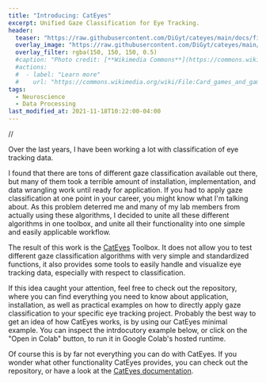 ```yaml
---
title: "Introducing: CatEyes"
excerpt: Unified Gaze Classification for Eye Tracking.
header:
  teaser: "https://raw.githubusercontent.com/DiGyt/cateyes/main/docs/files/imgs/cateye_header.png"
  overlay_image: "https://raw.githubusercontent.com/DiGyt/cateyes/main/docs/files/imgs/cateye_header.png"
  overlay_filter: rgba(150, 150, 150, 0.5)
  #caption: "Photo credit: [**Wikimedia Commons**](https://commons.wikimedia.org/wiki/)"
  #actions:
  #  - label: "Learn more"
  #    url: "https://commons.wikimedia.org/wiki/File:Card_games_and_game_tokens_01.jpg"
tags:
  - Neuroscience
  - Data Processing
last_modified_at: 2021-11-18T10:22:00-04:00
---
```


//<style>
//iframe{height:2700px !important;}
//</style>

Over the last years, I have been working a lot with classification of eye tracking data.

I found that there are tons of different gaze classification available out there, but many of them took a terrible amount of installation, implementation, and data wrangling work until ready for application. If you had to apply gaze classification at one point in your career, you might know what I'm talking about. As this problem deterred me and many of my lab members from actually using these algorithms, I decided to unite all these different algorithms in one toolbox, and unite all their functionality into one simple and easily applicable workflow.

The result of this work is the [CatEyes](https://github.com/DiGyt/cateyes) Toolbox. It does not allow you to test different gaze classification algorithms with very simple and standardized functions, it also provides some tools to easily handle and visualize eye tracking data, especially with respect to classification.

If this idea caught your attention, feel free to check out the repository, where you can find everything you need to know about application, installation, as well as practical examples on how to directly apply gaze classification to your specific eye tracking project. Probably the best way to get an idea of how CatEyes works, is by using our CatEyes minimal example. You can inspect the intrdocutory example below, or click on the "Open in Colab" button, to run it in Google Colab's hosted runtime.

<script src="https://emgithub.com/embed-v2.js?target=https%3A%2F%2Fgithub.com%2FDiGyt%2Fcateyes%2Fblob%2Fmain%2Fexample_minimal_use.ipynb&style=default&type=ipynb&showBorder=on&showLineNumbers=on&showFileMeta=on&showFullPath=on&showCopy=on"></script>

Of course this is by far not everything you can do with CatEyes. If you wonder what other functionality CatEyes provides, you can check out the repository, or have a look at the [CatEyes documentation](https://digyt.github.io/cateye/cateyes/index.html).




<!--   style="width:100%; height:300px;"   https://github.com/yusanshi/embed-like-gist This is a beautiful way of embedding stuff directly from github
<script src="https://emgithub.com/embed.js?target=https%3A%2F%2Fgithub.com%2FDiGyt%2Fcateye%2Fblob%2Fmain%2Fexample_minimal_use.ipynb&style=github&showBorder=on&showLineNumbers=on&showFileMeta=on&showCopy=on"></script>-->
